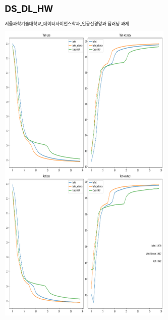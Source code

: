 # DS_DL_HW
서울과학기술대학교_데이터사이언스학과_인공신경망과 딥러닝 과제


<img src="https://github.com/bae301764/DS_DL_HW/blob/main/loss%20and%20accuracy%20plot.png" width="1000" height="900" >
